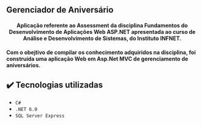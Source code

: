 ## Gerenciador de Aniversário

<h4 align="center"> 
    Aplicação referente ao Assessment da disciplina Fundamentos do Desenvolvimento de Aplicações Web ASP.NET apresentada ao curso de Análise e Desenvolvimento de Sistemas, do Instituto INFNET.
</h4>


#### Com o obejtivo de compilar os conhecimento adquiridos na disciplina, foi construída uma aplicação Web em Asp.Net MVC de gerenciamento de aniversários.


## ✔️ Tecnologias utilizadas

- ``C#``
- ``.NET 6.0``
- ``SQL Server Express``











